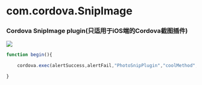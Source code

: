 # com.cordova.SnipImage
### Cordova SnipImage plugin(只适用于iOS端的Cordova截图插件)

![](https://github.com/polvae/SnipImage/blob/master/PlayerRecord.gif)

```js
function begin(){

    cordova.exec(alertSuccess,alertFail,"PhotoSnipPlugin","coolMethod",["camera","1"]);

}
```
